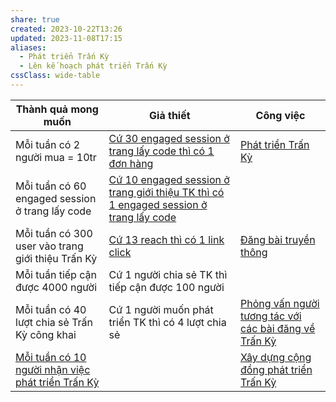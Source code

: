 ```yaml
---
share: true
created: 2023-10-22T13:26
updated: 2023-11-08T17:15
aliases:
  - Phát triển Trấn Kỳ
  - Lên kế hoạch phát triển Trấn Kỳ
cssClass: wide-table
---
```


| Thành quả mong muốn                                   | Giả thiết                                                                                 | Công việc                                                                                                                 |
| ----------------------------------------------------- | ----------------------------------------------------------------------------------------- | ------------------------------------------------------------------------------------------------------------------------- |
| Mỗi tuần có 2 người mua = 10tr                        | [Cứ 30 engaged session ở trang lấy code thì có 1 đơn hàng](../../2%20Gi%E1%BA%A3%20thuy%E1%BA%BFt/C%E1%BB%A9%2030%20engaged%20session%20%E1%BB%9F%20trang%20l%E1%BA%A5y%20code%20th%C3%AC%20c%C3%B3%201%20%C4%91%C6%A1n%20h%C3%A0ng.md)                              | [Phát triển Trấn Kỳ](K%E1%BA%BF%20ho%E1%BA%A1ch%20ph%C3%A1t%20tri%E1%BB%83n%20Tr%E1%BA%A5n%20K%E1%BB%B3.md)                                                                       |
| Mỗi tuần có 60 engaged session ở trang lấy code       | [Cứ 10 engaged session ở trang giới thiệu TK thì có 1 engaged session ở trang lấy code](../../2%20Gi%E1%BA%A3%20thuy%E1%BA%BFt/C%E1%BB%A9%2010%20engaged%20session%20%E1%BB%9F%20trang%20gi%E1%BB%9Bi%20thi%E1%BB%87u%20TK%20th%C3%AC%20c%C3%B3%201%20engaged%20session%20%E1%BB%9F%20trang%20l%E1%BA%A5y%20code.md) |                                                                                                                           |
| Mỗi tuần có 300 user vào trang giới thiệu Trấn Kỳ     | [Cứ 13 reach thì có 1 link click](../../2%20Gi%E1%BA%A3%20thuy%E1%BA%BFt/C%E1%BB%A9%2013%20reach%20th%C3%AC%20c%C3%B3%201%20link%20click.md)                                                       | [Đăng bài truyền thông](../Truy%E1%BB%81n%20th%C3%B4ng/index.md)                                                                                       |
| Mỗi tuần tiếp cận được 4000 người                     | Cứ 1 người chia sẻ TK thì tiếp cận được 100 người                                         |                                                                                                                           |
| Mỗi tuần có 40 lượt chia sẻ Trấn Kỳ công khai         | Cứ 1 người muốn phát triển TK thì có 4 lượt chia sẻ                                       | [Phỏng vấn người tương tác với các bài đăng về Trấn Kỳ](M%E1%BB%A5c%20ti%C3%AAu%20v%C3%A0%20c%C3%A2u%20h%E1%BB%8Fi%20nghi%C3%AAn%20c%E1%BB%A9u%20ng%C6%B0%E1%BB%9Di%20%C4%91%E1%BB%8Dc%20c%C3%A1c%20b%C3%A0i%20v%E1%BB%81%20Tr%E1%BA%A5n%20K%E1%BB%B3.md) |
| [Mỗi tuần có 10 người nhận việc phát triển Trấn Kỳ](../../3%20Th%C3%A0nh%20qu%E1%BA%A3%20mong%20mu%E1%BB%91n/M%E1%BB%97i%20tu%E1%BA%A7n%20c%C3%B3%2010%20ng%C6%B0%E1%BB%9Di%20nh%E1%BA%ADn%20vi%E1%BB%87c%20ph%C3%A1t%20tri%E1%BB%83n%20Tr%E1%BA%A5n%20K%E1%BB%B3.md) |                                                                                           | [Xây dựng cộng đồng phát triển Trấn Kỳ](./K%E1%BA%BF%20ho%E1%BA%A1ch%20x%C3%A2y%20d%E1%BB%B1ng%20c%E1%BB%99ng%20%C4%91%E1%BB%93ng%20ph%C3%A1t%20tri%E1%BB%83n%20Tr%E1%BA%A5n%20K%E1%BB%B3.md)                                 |

